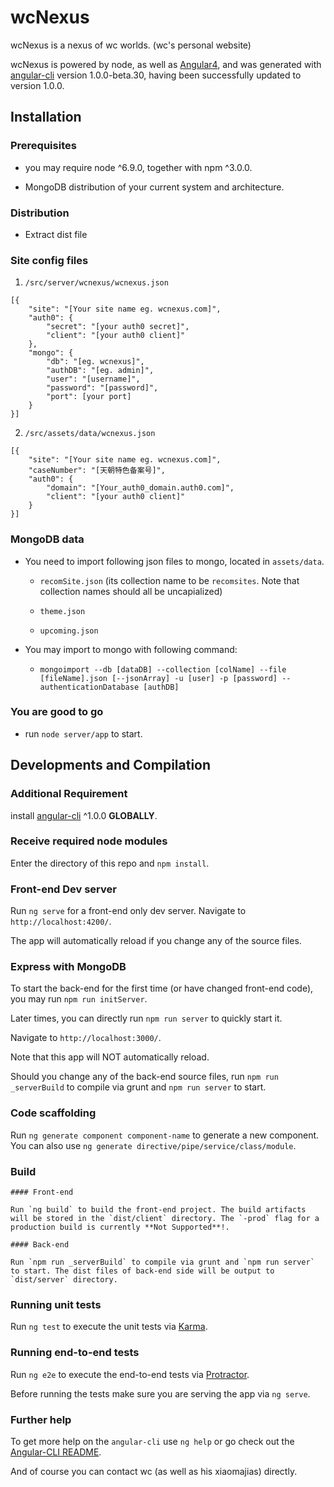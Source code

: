 # wcNexus

wcNexus is a nexus of wc worlds. (wc's personal website)

wcNexus is powered by node, as well as [Angular4](https://github.com/angular/angular), and was generated with [angular-cli](https://github.com/angular/angular-cli) version 1.0.0-beta.30, having been successfully updated to version 1.0.0.

## Installation

  ### Prerequisites

  - you may require node ^6.9.0, together with npm ^3.0.0.

  - MongoDB distribution of your current system and architecture.

  ### Distribution

  - Extract dist file

  ### Site config files

  1. `/src/server/wcnexus/wcnexus.json`

  ```
  [{
      "site": "[Your site name eg. wcnexus.com]",
      "auth0": {
          "secret": "[your auth0 secret]",
          "client": "[your auth0 client]"
      },
      "mongo": {
          "db": "[eg. wcnexus]",
          "authDB": "[eg. admin]",
          "user": "[username]",
          "password": "[password]",
          "port": [your port]
      }
  }]
  ```
  2. `/src/assets/data/wcnexus.json`


  ```
  [{
      "site": "[Your site name eg. wcnexus.com]",
      "caseNumber": "[天朝特色备案号]",
      "auth0": {
          "domain": "[Your_auth0_domain.auth0.com]",
          "client": "[your auth0 client]"
      }
  }]
  ```

  ### MongoDB data

  - You need to import following json files to mongo, located in `assets/data`.

    - `recomSite.json`  (its collection name to be `recomsites`. Note that collection names should all be uncapialized)

    - `theme.json`

    - `upcoming.json`

  - You may import to mongo with following command:

    - `mongoimport --db [dataDB] --collection [colName] --file [fileName].json [--jsonArray] -u [user] -p [password] --authenticationDatabase [authDB]`

  ### You are good to go

  - run `node server/app` to start.

## Developments and Compilation

  ### Additional Requirement
  install [angular-cli](https://github.com/angular/angular-cli) ^1.0.0 **GLOBALLY**.

  ### Receive required node modules

  Enter the directory of this repo and `npm install`.

  ### Front-end Dev server
  Run `ng serve` for a front-end only dev server. Navigate to `http://localhost:4200/`.

  The app will automatically reload if you change any of the source files.

  ### Express with MongoDB

  To start the back-end for the first time (or have changed front-end code), you may run `npm run initServer`.

  Later times, you can directly run `npm run server` to quickly start it.

  Navigate to `http://localhost:3000/`. 

  Note that this app will NOT automatically reload.

  Should you change any of the back-end source files, run `npm run _serverBuild` to compile via grunt and `npm run server` to start.

  ### Code scaffolding

  Run `ng generate component component-name` to generate a new component. You can also use `ng generate directive/pipe/service/class/module`.

  ### Build

    #### Front-end

    Run `ng build` to build the front-end project. The build artifacts will be stored in the `dist/client` directory. The `-prod` flag for a production build is currently **Not Supported**!.

    #### Back-end

    Run `npm run _serverBuild` to compile via grunt and `npm run server` to start. The dist files of back-end side will be output to `dist/server` directory.

  ### Running unit tests

  Run `ng test` to execute the unit tests via [Karma](https://karma-runner.github.io).

  ### Running end-to-end tests

  Run `ng e2e` to execute the end-to-end tests via [Protractor](http://www.protractortest.org/).

  Before running the tests make sure you are serving the app via `ng serve`.

  ### Further help

  To get more help on the `angular-cli` use `ng help` or go check out the [Angular-CLI README](https://github.com/angular/angular-cli/blob/master/README.md).

  And of course you can contact wc (as well as his xiaomajias) directly.
